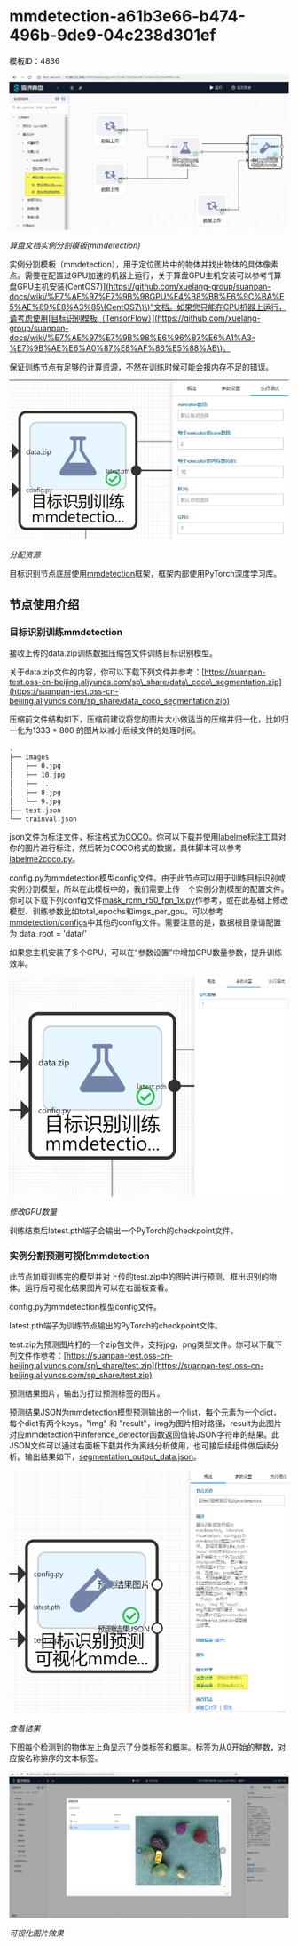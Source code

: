 # mmdetection-a61b3e66-b474-496b-9de9-04c238d301ef

模板ID：4836

![](../.gitbook/assets/untitled-e9a40490-020f-476f-8067-49559cf2c56c.png)

_算盘文档实例分割模板\(mmdetection\)_

实例分割模板（mmdetection），用于定位图片中的物体并找出物体的具体像素点。需要在配置过GPU加速的机器上运行，关于算盘GPU主机安装可以参考“\[算盘GPU主机安装\(CentOS7\)\]\([https://github.com/xuelang-group/suanpan-docs/wiki/%E7%AE%97%E7%9B%98GPU%E4%B8%BB%E6%9C%BA%E5%AE%89%E8%A3%85\(CentOS7\)\)”文档。如果您只能在CPU机器上运行，请考虑使用\[目标识别模板（TensorFlow）\]\(https://github.com/xuelang-group/suanpan-docs/wiki/%E7%AE%97%E7%9B%98%E6%96%87%E6%A1%A3-%E7%9B%AE%E6%A0%87%E8%AF%86%E5%88%AB\)。](https://github.com/xuelang-group/suanpan-docs/wiki/%E7%AE%97%E7%9B%98GPU%E4%B8%BB%E6%9C%BA%E5%AE%89%E8%A3%85%28CentOS7%29%29”文档。如果您只能在CPU机器上运行，请考虑使用[目标识别模板（TensorFlow）]%28https://github.com/xuelang-group/suanpan-docs/wiki/%E7%AE%97%E7%9B%98%E6%96%87%E6%A1%A3-%E7%9B%AE%E6%A0%87%E8%AF%86%E5%88%AB%29。)

保证训练节点有足够的计算资源，不然在训练时候可能会报内存不足的错误。

![](../.gitbook/assets/untitled-2d3c2c97-024b-4c8d-a4c2-640c4bf53642.png)

_分配资源_

目标识别节点底层使用[mmdetection](https://github.com/open-mmlab/mmdetection)框架，框架内部使用PyTorch深度学习库。

## **节点使用介绍**

### 目标识别训练mmdetection

接收上传的data.zip训练数据压缩包文件训练目标识别模型。

关于data.zip文件的内容，你可以下载下列文件并参考：[https://suanpan-test.oss-cn-beijing.aliyuncs.com/sp\_share/data\_coco\_segmentation.zip](https://suanpan-test.oss-cn-beijing.aliyuncs.com/sp_share/data_coco_segmentation.zip)

压缩前文件结构如下，压缩前建议将您的图片大小做适当的压缩并归一化，比如归一化为1333 \* 800 的图片以减小后续文件的处理时间。

```text
.
├── images
│   ├── 0.jpg
│   ├── 10.jpg
│   ├── ...
│   ├── 8.jpg
│   └── 9.jpg
├── test.json
└── trainval.json
```

json文件为标注文件，标注格式为[COCO](http://cocodataset.org/#format-data)。你可以下载并使用[labelme](https://github.com/wkentaro/labelme)标注工具对你的图片进行标注，然后转为COCO格式的数据，具体脚本可以参考[labelme2coco.py](https://github.com/Tony607/labelme2coco/blob/master/labelme2coco.py)。

config.py为mmdetection模型config文件。由于此节点可以用于训练目标识别或实例分割模型，所以在此模板中的，我们需要上传一个实例分割模型的配置文件。你可以下载下列config文件[mask\_rcnn\_r50\_fpn\_1x.py](https://suanpan-test.oss-cn-beijing.aliyuncs.com/sp_share/mask_rcnn_r50_fpn_1x.py)作参考，或在此基础上修改模型、训练参数比如total\_epochs和imgs\_per\_gpu。可以参考[mmdetection/configs](https://github.com/open-mmlab/mmdetection/tree/master/configs)中其他的config文件。需要注意的是，数据根目录请配置为 data\_root = 'data/'

如果您主机安装了多个GPU，可以在“参数设置”中增加GPU数量参数，提升训练效率。

![](../.gitbook/assets/untitled-004d9e2e-8c34-47b8-8035-ec13f865ac57%20%281%29.png)

_修改GPU数量_

训练结束后latest.pth端子会输出一个PyTorch的checkpoint文件。

### 实例分割预测可视化mmdetection

此节点加载训练完的模型并对上传的test.zip中的图片进行预测、框出识别的物体。运行后可视化结果图片可以在右面板查看。

config.py为mmdetection模型config文件。

latest.pth端子为训练节点输出的PyTorch的checkpoint文件。

test.zip为预测图片打的一个zip包文件，支持jpg，png类型文件。你可以下载下列文件作参考：[https://suanpan-test.oss-cn-beijing.aliyuncs.com/sp\_share/test.zip](https://suanpan-test.oss-cn-beijing.aliyuncs.com/sp_share/test.zip)

预测结果图片，输出为打过预测标签的图片。

预测结果JSON为mmdetection模型预测输出的一个list，每个元素为一个dict，每个dict有两个keys，"img" 和 "result"，img为图片相对路径，result为此图片对应mmdetection中inference\_detector函数返回值转JSON字符串的结果。此JSON文件可以通过右面板下载并作为离线分析使用，也可接后续组件做后续分析。输出结果如下，[segmentation\_output\_data.json](https://suanpan-test.oss-cn-beijing.aliyuncs.com/sp_share/segmentation_output_data.json)。

![](../.gitbook/assets/untitled-20e6da11-b931-4bcc-aba2-82efb846ef6c.png)

_查看结果_

下图每个检测到的物体左上角显示了分类标签和概率。标签为从0开始的整数，对应按名称排序的文本标签。

![](../.gitbook/assets/untitled-5e5dae20-9570-41b5-8253-46b759740bf2%20%281%29.png)

_可视化图片效果_

